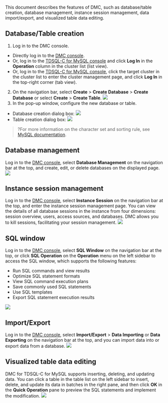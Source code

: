 This document describes the features of DMC, such as database/table creation, database management, instance session management, data import/export, and visualized table data editing.

## Database/Table creation
1. Log in to the DMC console.
 - Directly log in to the [DMC console](https://dms.cloud.tencent.com/#/login).
 - Or, log in to the [TDSQL-C for MySQL console](https://console.cloud.tencent.com/cynosdb/mysql#/) and click **Log In** in the **Operation** column in the cluster list (list view).
 - Or, log in to the [TDSQL-C for MySQL console](https://console.cloud.tencent.com/cynosdb/mysql#/), click the target cluster in the cluster list to enter the cluster management page, and click **Log In** in the top-right corner (tab view).
2. On the navigation bar, select **Create** > **Create Database** > **Create Database** or select **Create** > **Create Table**.
![](https://staticintl.cloudcachetci.com/yehe/backend-news/fUbf452_1.png)
3. In the pop-up window, configure the new database or table.
 - Database creation dialog box:
 ![](https://staticintl.cloudcachetci.com/yehe/backend-news/EiZ7742_2.png)
 - Table creation dialog box:
 ![](https://staticintl.cloudcachetci.com/yehe/backend-news/T8Vz645_3.png)

>?For more information on the character set and sorting rule, see [MySQL documentation](https://dev.mysql.com/doc/).

## Database management
Log in to the [DMC console](https://dms.cloud.tencent.com/#/login), select **Database Management** on the navigation bar at the top, and create, edit, or delete databases on the displayed page.
![](https://staticintl.cloudcachetci.com/yehe/backend-news/iG9Q550_4.png)

## Instance session management
Log in to the [DMC console](https://dms.cloud.tencent.com/#/login), select **Instance Session** on the navigation bar at the top, and enter the instance session management page. You can view the details of all database sessions in the instance from four dimensions: session overview, users, access sources, and databases.
DMC allows you to kill sessions, facilitating your session management.
![](https://staticintl.cloudcachetci.com/yehe/backend-news/Tp6s308_5.png)

## SQL window
Log in to the [DMC console](https://dms.cloud.tencent.com/#/login), select **SQL Window** on the navigation bar at the top, or click **SQL Operation** on the **Operation** menu on the left sidebar to access the SQL window, which supports the following features:
- Run SQL commands and view results
- Optimize SQL statement formats
- View SQL command execution plans
- Save commonly used SQL statements
- Use SQL templates
- Export SQL statement execution results

![](https://staticintl.cloudcachetci.com/yehe/backend-news/Ctae415_6.png)

## Import/Export
Log in to the [DMC console](https://dms.cloud.tencent.com/#/login), select **Import/Export** > **Data Importing** or **Data Exporting** on the navigation bar at the top, and you can import data into or export data from a database.
![](https://staticintl.cloudcachetci.com/yehe/backend-news/WjCa780_7.png)

## Visualized table data editing
DMC for TDSQL-C for MySQL supports inserting, deleting, and updating data. You can click a table in the table list on the left sidebar to insert, delete, and update its data in batches in the right pane, and then click **OK** in the **Quick Operation** pane to preview the SQL statements and implement the modification.
![](https://staticintl.cloudcachetci.com/yehe/backend-news/EBgj885_8.png)

